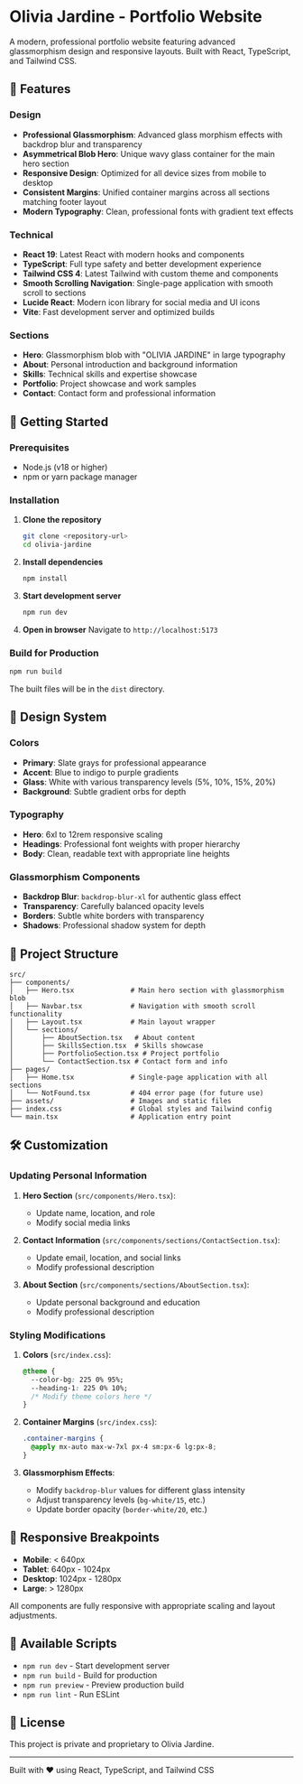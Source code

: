 # Olivia Jardine - Portfolio Website

A modern, professional portfolio website featuring advanced glassmorphism design and responsive layouts. Built with React, TypeScript, and Tailwind CSS.

## 🌟 Features

### Design
- **Professional Glassmorphism**: Advanced glass morphism effects with backdrop blur and transparency
- **Asymmetrical Blob Hero**: Unique wavy glass container for the main hero section
- **Responsive Design**: Optimized for all device sizes from mobile to desktop
- **Consistent Margins**: Unified container margins across all sections matching footer layout
- **Modern Typography**: Clean, professional fonts with gradient text effects

### Technical
- **React 19**: Latest React with modern hooks and components
- **TypeScript**: Full type safety and better development experience
- **Tailwind CSS 4**: Latest Tailwind with custom theme and components
- **Smooth Scrolling Navigation**: Single-page application with smooth scroll to sections
- **Lucide React**: Modern icon library for social media and UI icons
- **Vite**: Fast development server and optimized builds

### Sections
- **Hero**: Glassmorphism blob with "OLIVIA JARDINE" in large typography
- **About**: Personal introduction and background information
- **Skills**: Technical skills and expertise showcase
- **Portfolio**: Project showcase and work samples
- **Contact**: Contact form and professional information

## 🚀 Getting Started

### Prerequisites
- Node.js (v18 or higher)
- npm or yarn package manager

### Installation

1. **Clone the repository**
   ```bash
   git clone <repository-url>
   cd olivia-jardine
   ```

2. **Install dependencies**
   ```bash
   npm install
   ```

3. **Start development server**
   ```bash
   npm run dev
   ```

4. **Open in browser**
   Navigate to `http://localhost:5173`

### Build for Production

```bash
npm run build
```

The built files will be in the `dist` directory.

## 🎨 Design System

### Colors
- **Primary**: Slate grays for professional appearance
- **Accent**: Blue to indigo to purple gradients
- **Glass**: White with various transparency levels (5%, 10%, 15%, 20%)
- **Background**: Subtle gradient orbs for depth

### Typography
- **Hero**: 6xl to 12rem responsive scaling
- **Headings**: Professional font weights with proper hierarchy
- **Body**: Clean, readable text with appropriate line heights

### Glassmorphism Components
- **Backdrop Blur**: `backdrop-blur-xl` for authentic glass effect
- **Transparency**: Carefully balanced opacity levels
- **Borders**: Subtle white borders with transparency
- **Shadows**: Professional shadow system for depth

## 📁 Project Structure

```
src/
├── components/
│   ├── Hero.tsx              # Main hero section with glassmorphism blob
│   ├── Navbar.tsx            # Navigation with smooth scroll functionality
│   ├── Layout.tsx            # Main layout wrapper
│   └── sections/
│       ├── AboutSection.tsx   # About content
│       ├── SkillsSection.tsx  # Skills showcase
│       ├── PortfolioSection.tsx # Project portfolio
│       └── ContactSection.tsx # Contact form and info
├── pages/
│   ├── Home.tsx              # Single-page application with all sections
│   └── NotFound.tsx          # 404 error page (for future use)
├── assets/                   # Images and static files
├── index.css                 # Global styles and Tailwind config
└── main.tsx                  # Application entry point
```

## 🛠 Customization

### Updating Personal Information

1. **Hero Section** (`src/components/Hero.tsx`):
   - Update name, location, and role
   - Modify social media links

2. **Contact Information** (`src/components/sections/ContactSection.tsx`):
   - Update email, location, and social links
   - Modify professional description

3. **About Section** (`src/components/sections/AboutSection.tsx`):
   - Update personal background and education
   - Modify professional description

### Styling Modifications

1. **Colors** (`src/index.css`):
   ```css
   @theme {
     --color-bg: 225 0% 95%;
     --heading-1: 225 0% 10%;
     /* Modify theme colors here */
   }
   ```

2. **Container Margins** (`src/index.css`):
   ```css
   .container-margins {
     @apply mx-auto max-w-7xl px-4 sm:px-6 lg:px-8;
   }
   ```

3. **Glassmorphism Effects**:
   - Modify `backdrop-blur` values for different glass intensity
   - Adjust transparency levels (`bg-white/15`, etc.)
   - Update border opacity (`border-white/20`, etc.)

## 📱 Responsive Breakpoints

- **Mobile**: < 640px
- **Tablet**: 640px - 1024px
- **Desktop**: 1024px - 1280px
- **Large**: > 1280px

All components are fully responsive with appropriate scaling and layout adjustments.

## 🔧 Available Scripts

- `npm run dev` - Start development server
- `npm run build` - Build for production
- `npm run preview` - Preview production build
- `npm run lint` - Run ESLint

## 📄 License

This project is private and proprietary to Olivia Jardine.

---

Built with ❤️ using React, TypeScript, and Tailwind CSS